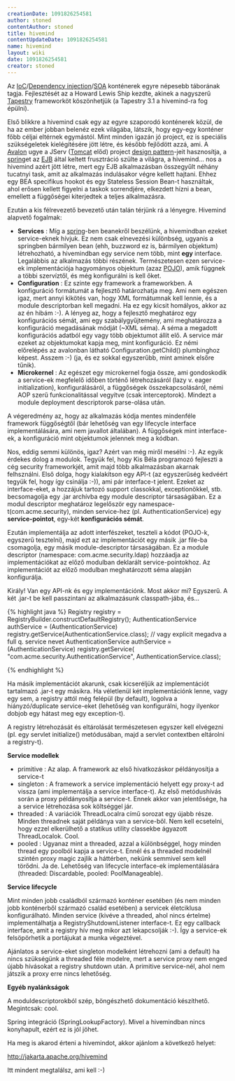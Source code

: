 ```yaml
---
creationDate: 1091826254581 
author: stoned 
contentAuthor: stoned 
title: hivemind 
contentUpdateDate: 1091826254581 
name: hivemind 
layout: wiki 
date: 1091826254581 
creator: stoned 
---
```

Az [IoC](ioc.html)/[Dependency injection](dependency%20injection.html)/[SOA](SOA.html) konténerek egyre népesebb táborának tagja. Fejlesztését az a Howard Lewis Ship kezdte, akinek a nagyszerű [Tapestry](tapestry.html) frameworköt köszönhetjük (a Tapestry 3.1 a hivemind-ra fog épülni).

Első blikkre a hivemind csak egy az egyre szaporodó konténerek közül, de ha az ember jobban belenéz ezek világába, látszik, hogy egy-egy konténer főbb céljai eltérnek egymástól. Mint minden igazán jó project, ez is speciális szükségeletek kielégítésére jött létre, és később fejlődött azzá, ami. A [Avalon](avalon.html) ugye a JServ ([Tomcat](tomcat.html) előd) project [design pattern](Missing.html)-jeit hasznosítja, a [spring](spring.html)et az [EJB](EJB.html) által keltett frusztráció szülte a világra, a hivemind... nos a hivemind azért jött létre, mert egy EJB alkalmazásban összegyűlt néhány tucatnyi task, amit az alkalmazás indulásakor végre kellett hajtani. Ehhez egy BEA specifikus hookot és egy Stateless Session Bean-t használtak, ahol erősen kellett figyelni a taskok sorrendjére, elkezdett hízni a bean, emellett a függőségei kiterjedtek a teljes alkalmazásra.

Ezután a kis félrevezető bevezető után talán térjünk rá a lényegre. Hivemind alapvető fogalmak:

*   __Services__ : Míg a [spring](spring.html)-ben beanekről beszélünk, a hivemindban ezeket service-eknek hívjuk. Ez nem csak elnevezési különbség, ugyanis a springben bármilyen bean (ehh, buzzword ez is, bármilyen objektum) létrehozható, a hivemindban egy service nem több, mint __egy__ interface. Legalábbis az alkalmazás többi részének. Természetesen ezen service-ek implementációja hagyományos objektum (azaz [POJO](pojo.html)), amik függnek a többi szervíztől, és még konfigurálni is kell őket.
*   __Configuration__ : Ez szinte egy framework a frameworkben. A konfiguráció formátumát a fejlesztő határozhatja meg. Ami nem egészen igaz, mert annyi kikötés van, hogy XML formátumnak kell lennie, és a module descriptorban kell megadni. Ha ez egy kicsit homályos, akkor az az én hibám :-). A lényeg az, hogy a fejlesztő meghatároz egy konfigurációs sémát, ami egy szabálygyűjtemény, ami meghatározza a konfiguráció megadásának módját (~XML séma). A séma a megadott konfigurációs adatból egy vagy több objektumot állít elő. A service már ezeket az objektumokat kapja meg, mint konfiguráció. Ez némi előrelépés az avalonban látható Configuration.getChild() plumbinghoz képest. Asszem :-) (ja, és ez sokkal egyszerűbb, mint aminek elsőre tűnik).
*   __Microkernel__ : Az egészet egy microkernel fogja össze, ami gondoskodik a service-ek megfelelő időben történő létrehozásáról (lazy v. eager initialization), konfigurálásáról, a függőségek összekapcsolásáról, némi AOP szerű funkcionalitással vegyítve (csak interceptorok). Mindezt a module deployment descriptorok parse-olása után.



A végeredmény az, hogy az alkalmazás kódja mentes mindenféle framework függőségtől (bár lehetőség van egy lifecycle interface implementálására, ami nem javallot általában). A függőségek mint interface-ek, a konfiguráció mint objektumok jelennek meg a kódban.



Nos, eddig semmi különös, igaz? Azért van még miről mesélni :-). Az egyik érdekes dolog a modulok. Tegyük fel, hogy Kis Béla programozó fejleszti a cég security frameworkjét, amit majd több alkalmazásban akarnak felhsználni. Első dolga, hogy kialakítson egy API-t (az egyszerűség kedvéért tegyük fel, hogy így csinálja :-)), ami pár interface-t jelent. Ezeket az interface-eket, a hozzájuk tartozó support classokkal, exceptionökkel, stb. becsomagolja egy .jar archívba egy module descriptor társaságában. Ez a modul descriptor meghatároz legelőször egy namespace-t(com.acme.security), minden service-hez (pl. AuthenticationService) egy __service-pointot__, egy-két __konfigurációs sémát__.



Ezután implementálja az adott interfészeket, teszteli a kódot (POJO-k, egyszerű tesztelni), majd ezt az implementációt egy másik .jar file-ba csomagolja, egy másik module-descriptor társaságában. Ez a module descriptor (namespace: com.acme.security.ldap) hozzáadja az implementációkat az előző modulban deklarált service-pointokhoz. Az implementációt az előző modulban meghatározott séma alapján konfigurálja.



Király! Van egy API-nk és egy implementációnk. Most akkor mi? Egyszerű. A két .jar-t be kell passzintani az alkalmazásunk classpath-jába, és...

{% highlight java %}
Registry registry = RegistryBuilder.constructDefaultRegistry();
AuthenticationService authService = 
  (AuthenticationService) registry.getService(AuthenticationService.class);
// vagy explicit megadva a full q. service nevet
AuthenticationService authService = 
  (AuthenticationService) registry.getService(
    "com.acme.security.AuthenticationService",
    AuthenticationService.class);

{% endhighlight %}



Ha másik implementációt akarunk, csak kicseréljük az implementációt tartalmazó .jar-t egy másikra. Ha véletlenül két implementációnk lenne, vagy egy sem, a registry attól még felépül (by default), logolva a hiányzó/duplicate service-eket (lehetőség van konfigurálni, hogy ilyenkor dobjob egy hátast meg egy exception-t).



A registry létrehozását és eltárolását természetesen egyszer kell elvégezni (pl. egy servlet initialize() metódusában, majd a servlet contextben eltárolni a registry-t).



__Service modellek__


*   primitive : Az alap. A framework az első hivatkozáskor példányosítja a service-t
*   singleton : A framework a service implementáció helyett egy proxy-t ad vissza (ami implementálja a service interface-t). Az első metódushívás során a proxy példányosítja a service-t. Ennek akkor van jelentősége, ha a service létrehozása sok költséggel jár.
*   threaded : A variációk ThreadLocalra című sorozat egy újabb része. Minden threadnek saját példánya van a service-ből. Nem kell ecsetelni, hogy ezzel elkerülhető a statikus utility classekbe ágyazott ThreadLocalok. Cool.
*   pooled : Ugyanaz mint a threaded, azzal a különbséggel, hogy minden thread egy poolból kapja a service-t. Ennél és a threaded modelnél szintén proxy magic zajlik a háttérben, nekünk semmivel sem kell törődni. Ja de. Lehetőség van lifecycle interface-ek implementálására (threaded: Discardable, pooled: PoolManageable).



__Service lifecycle__



Mint minden jobb családból származó konténer esetében (és nem minden jobb konténerből származó család esetében) a servicek életciklusa konfigurálható. Minden service (kivéve a threaded, ahol nincs értelme) implementálhatja a RegistryShutdownListener interface-t. Ez egy callback interface, amit a registry hív meg mikor azt lekapcsolják :-). Így a service-ek felsöpörhetik a portájukat a munka végeztével.



Ajánlatos a service-eket singleton modelként létrehozni (ami a default) ha nincs szükségünk a threaded féle modelre, mert a service proxy nem enged újabb hívásokat a registry shutdown után. A primitive service-nél, ahol nem játszik a proxy erre nincs lehetőség.



__Egyéb nyalánkságok__ 



A moduldescriptorokból szép, böngészhető dokumentáció készíthető. Megintcsak: cool.



Spring integráció (SpringLookupFactory). Mivel a hivemindban nincs konyhapult, ezért ez is jól jöhet.



Ha meg is akarod érteni a hivemindot, akkor ajánlom a következő helyet:

http://jakarta.apache.org/hivemind

Itt mindent megtalálsz, ami kell :-)
